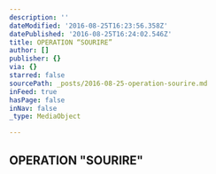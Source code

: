 ```yaml
---
description: ''
dateModified: '2016-08-25T16:23:56.358Z'
datePublished: '2016-08-25T16:24:02.546Z'
title: OPERATION “SOURIRE”
author: []
publisher: {}
via: {}
starred: false
sourcePath: _posts/2016-08-25-operation-sourire.md
inFeed: true
hasPage: false
inNav: false
_type: MediaObject

---
```

## OPERATION "SOURIRE"